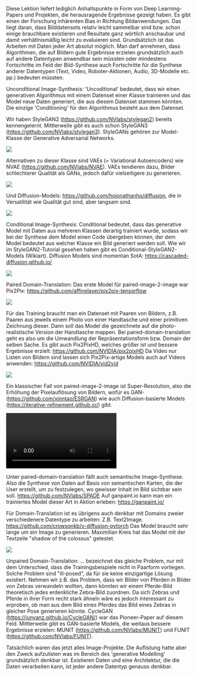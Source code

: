 Diese Lektion liefert lediglich Anhaltspunkte in Form von Deep Learning-Papers und Projekten, die herausragende Ergebnisse gezeigt haben.
Es gibt einen der Forschung inhärenten Bias in Richtung Bildanwendungen. Das liegt daran, dass Bilddatensets relativ leicht sammelbar sind bzw. schon einige brauchbare existieren und Resultate ganz wörtlich anschaubar und damit verhätlnismäßig leicht zu evaluieren sind. Grundsätzlich ist das Arbeiten mit Daten jeder Art absolut möglich. Man darf  annehmen, dass Algorithmen, die auf Bildern gute Ergebnisse erzielen grundsätzlich auch auf andere Datentypen anwendbar sein müssten oder mindestens Fortschritte im Feld der Bild-Synthese auch Fortschritte für die Synthese anderer Datentypen (Text, Video, Roboter-Aktionen, Audio, 3D-Modelle etc. pp.) bedeuten müssten.

Unconditional Image-Synthesis:
'Uncoditional' bedeutet, dass wir einen generativen Algorithmus mit einem Datenset einer Klasse trainieren und das Model neue Daten generiert, die aus diesem Datenset
stammen könnten. Die einzige 'Conditioning' für den Algorithmus besteht aus dem Datenset.

Wir haben StyleGAN2 (https://github.com/NVlabs/stylegan2) bereits kennengelernt. Mittlerweile gibt es auch schon StyleGAN3 (https://github.com/NVlabs/stylegan3).
StyleGANs gehören zur Model-Klasse der Generative Adversarial Networks.

![](https://github.com/NVlabs/stylegan3/raw/main/docs/stylegan3-teaser-1920x1006.png)


Alternativen zu dieser Klasse sind VAEs (= Variational Autoencoders) wie NVAE (https://github.com/NVlabs/NVAE). 
VAEs tendieren dazu, Bilder schlechterer Qualität als GANs, jedoch dafür vielseitigere zu generieren.

![](https://github.com/NVlabs/NVAE/raw/master/img/celebahq.png)


Und Diffusion-Models: https://github.com/hojonathanho/diffusion, die in Versatilität wie Qualität gut sind, aber langsam sind.

![](https://github.com/hojonathanho/diffusion/raw/master/resources/samples.png)


Conditional Image-Synthesis:
Conditional bedeutet, dass das generative Model mit Daten aus mehreren Klassen derartig trainiert wurde, sodass wir bei der Synthese dem Model einen Code übergeben können, der dem Model bedeutet aus welcher Klasse ein Bild generiert werden soll. Wie wir im StyleGAN2-Tutorial gesehen haben gibt es Conditional-StyleGAN2-Models (Wikiart).
Diffusion Models sind momentan SotA: https://cascaded-diffusion.github.io/

![](https://cascaded-diffusion.github.io/assets/img/header_small.png)


Paired Domain-Translation:
Das erste Model für paired-image-2-image war Pix2Pix: https://github.com/affinelayer/pix2pix-tensorflow

![](https://github.com/affinelayer/pix2pix-tensorflow/raw/master/docs/examples.jpg)

Für das Training braucht man ein Datenset mit Paaren von Bildern, z.B. Paaren aus jeweils einem Photo von einer Handtasche und einer primitiven Zeichnung dieser. Dann soll das Model die gezeichnete auf die photo-realistische Version der Handtasche mappen. Bei paired-domain-translation geht es also um die Umwandlung der Repräsentationsform bzw. Domain der selben Sache. Es gibt auch Pix2PixHD, welches größer ist und bessere Ergebnisse erzielt: https://github.com/NVIDIA/pix2pixHD
Da Video nur Listen von Bildern sind lassen sich Pix2Pix-artige Models auch auf Videos anwenden: https://github.com/NVIDIA/vid2vid

![](https://github.com/NVIDIA/vid2vid/raw/master/imgs/teaser.gif)


Ein klassischer Fall von paired-image-2-image ist Super-Resolution, also die Erhöhung der Pixelauflösung von Bildern, wofür es GAN- (https://github.com/xinntao/ESRGAN) wie auch Diffusion-basierte Models (https://iterative-refinement.github.io/) gibt.

![](https://iterative-refinement.github.io/images/super_res_movie.m4v)

Unter paired-domain-translation fällt auch semantische Image-Synthese. Also die Synthese von Daten auf Basis von semantischen Karten, die der User erstellt, um zu festzulegen, wo gewisser Inhalt im Bild sichtbar sein soll.  https://github.com/NVlabs/SPADE
Auf ganpaint.io kann man ein trainiertes Model dieser Art in Aktion erleben: https://ganpaint.io/

Für Domain-Translation ist es übrigens auch denkbar mit Domains zweier verschiedenere Datentype zu arbeiten: Z.B. Text2Image. https://github.com/crowsonkb/v-diffusion-pytorch
Das Model braucht sehr lange um ein Image zu generieren. Maximilian Kreis hat das Model mit der Textzeile "shadow of the colossus" getestet.

![](https://github.com/jwb95/HfG-KI-LAB/blob/main/Lektion%202%20-%20All%20SotA/media/shadowofthecolossus.png)

Unpaired Domain-Translation:
... bezeichnet das gleiche Problem, nur mit dem Unterschied, dass die Trainingsbeispiele nicht in Paarform vorliegen. Solche Problem sind "ill-posed", da für sie keine einzigartige Lösung existiert. Nehmen wir z.B. das Problem, dass wir Bilder von Pferden in Bilder von Zebras verwandeln wollten, dann könnten wir einem Pferde-Bild theoretisch jedes erdenkliche Zebra-Bild zuordnen. Da sich Zebras und Pferde in ihrer Form recht stark ähneln wäre es jedoch interessant zu erproben, ob man aus dem Bild eines Pferdes das Bild eines Zebras in gleicher Pose generieren könnte. CycleGAN (https://junyanz.github.io/CycleGAN/) war das Pioneer-Paper auf diesem Feld.
Mittlerweile gibt es GAN-basierte Models, die weitaus bessere Ergebnisse erzielen: MUNIT (https://github.com/NVlabs/MUNIT) und FUNIT (https://github.com/NVlabs/FUNIT).


Tatsächlich waren das jetzt alles Image-Projekte. Die Auflistung hatte aber den Zweck aufzulisten was im Bereich des 'generative Modelling' grundsätzlich denkbar ist.
Existieren Daten und eine Architektur, die die Daten verarbeiten kann, ist jeder andere Datentyp genauso denkbar.

